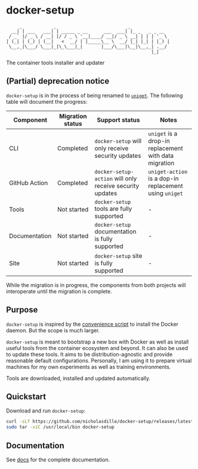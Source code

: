 # docker-setup

```plaintext
     _            _                           _
  __| | ___   ___| | _____ _ __      ___  ___| |_ _   _ _ __
 / _` |/ _ \ / __| |/ / _ \ '__|____/ __|/ _ \ __| | | | '_ \
| (_| | (_) | (__|   <  __/ | |_____\__ \  __/ |_| |_| | |_) |
 \__,_|\___/ \___|_|\_\___|_|       |___/\___|\__|\__,_| .__/
                                                       |_|
```

The container tools installer and updater

## (Partial) deprecation notice

`docker-setup` is in the process of being renamed to [`uniget`](https://github.com/uniget-org/uniget). The following table will document the progress:

| Component     | Migration status | Support status | Notes |
| ------------- | ---------------- | ----- | --- |
| CLI           | Completed        | `docker-setup` will only receive security updates | `uniget` is a drop-in replacement with data migration | - |
| GitHub Action | Completed        | `docker-setup-action` will only receive security updates | `uniget-action` is a dop-in replacement using `uniget` |
| Tools         | Not started      | `docker-setup` tools are fully supported | - |
| Documentation | Not started      | `docker-setup` documentation is fully supported | - |
| Site          | Not started      | `docker-setup` site is fully supported | - |

While the migration is in progress, the components from both projects will interoperate until the migration is complete.

## Purpose

`docker-setup` is inspired by the [convenience script](https://docs.docker.com/engine/install/ubuntu/#install-using-the-convenience-script) to install the Docker daemon. But the scope is much larger.

`docker-setup` is meant to bootstrap a new box with Docker as well as install useful tools from the container ecosystem and beyond. It can also be used to update these tools. It aims to be distribution-agnostic and provide reasonable default configurations. Personally, I am using it to prepare virtual machines for my own experiments as well as training environments.

Tools are downloaded, installed and updated automatically.

## Quickstart

Download and run `docker-setup`:

```bash
curl -sLf https://github.com/nicholasdille/docker-setup/releases/latest/download/docker-setup_linux_$(uname -m).tar.gz | \
sudo tar -xzC /usr/local/bin docker-setup
```

## Documentation

See [docs](docs) for the complete documentation.
